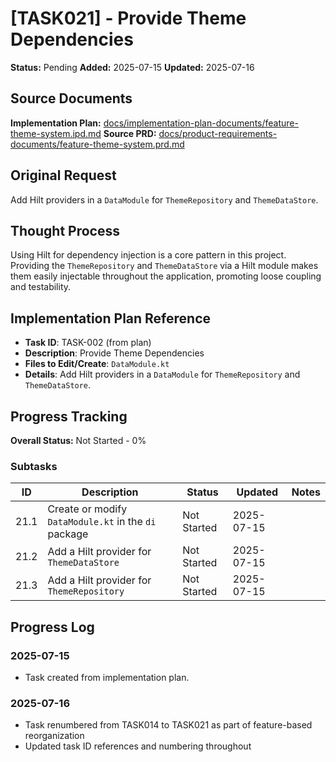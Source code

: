 # [TASK021] - Provide Theme Dependencies

**Status:** Pending
**Added:** 2025-07-15
**Updated:** 2025-07-16

## Source Documents
**Implementation Plan:** [docs/implementation-plan-documents/feature-theme-system.ipd.md](docs/implementation-plan-documents/feature-theme-system.ipd.md)
**Source PRD:** [docs/product-requirements-documents/feature-theme-system.prd.md](docs/product-requirements-documents/feature-theme-system.prd.md)

## Original Request
Add Hilt providers in a `DataModule` for `ThemeRepository` and `ThemeDataStore`.

## Thought Process
Using Hilt for dependency injection is a core pattern in this project. Providing the `ThemeRepository` and `ThemeDataStore` via a Hilt module makes them easily injectable throughout the application, promoting loose coupling and testability.

## Implementation Plan Reference
- **Task ID**: TASK-002 (from plan)
- **Description**: Provide Theme Dependencies
- **Files to Edit/Create**: `DataModule.kt`
- **Details**: Add Hilt providers in a `DataModule` for `ThemeRepository` and `ThemeDataStore`.

## Progress Tracking

**Overall Status:** Not Started - 0%

### Subtasks
| ID | Description | Status | Updated | Notes |
|----|-------------|--------|---------|-------|
| 21.1 | Create or modify `DataModule.kt` in the `di` package | Not Started | 2025-07-15 | |
| 21.2 | Add a Hilt provider for `ThemeDataStore` | Not Started | 2025-07-15 | |
| 21.3 | Add a Hilt provider for `ThemeRepository` | Not Started | 2025-07-15 | |

## Progress Log
### 2025-07-15
- Task created from implementation plan.

### 2025-07-16
- Task renumbered from TASK014 to TASK021 as part of feature-based reorganization
- Updated task ID references and numbering throughout
